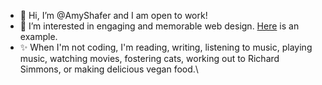 - 👋 Hi, I’m @AmyShafer and I am open to work!
- 👀 I’m interested in engaging and memorable web design. <a href=https://amyshafer.github.io/Amy-U-Shafer-Portfolio target="_blank_">Here</a> is an example.
- ✨ When I'm not coding, I'm reading, writing, listening to music, playing music, watching movies, fostering cats, working out to Richard Simmons, or making delicious vegan food.\

<!---
AmyShafer/AmyShafer is a ✨ special ✨ repository because its `README.md` (this file) appears on your GitHub profile.
You can click the Preview link to take a look at your changes.
--->
